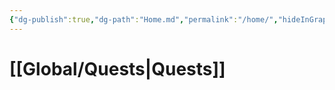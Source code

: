 ```yaml
---
{"dg-publish":true,"dg-path":"Home.md","permalink":"/home/","hideInGraph":true,"pinned":true,"tags":["global","gardenEntry"],"noteIcon":"","created":"2023-12-31T12:02:25.713+01:00","updated":"2024-01-18T13:20:22.463+01:00"}
---
```


# [[Global/Quests\|Quests]]



